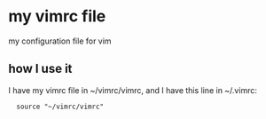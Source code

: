 # my vimrc file
my configuration file for vim

## how I use it
I have my vimrc file in ~/vimrc/vimrc, and I have this line in ~/.vimrc:
```vim
  source "~/vimrc/vimrc"
```
